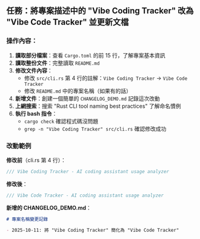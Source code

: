 ## 任務：將專案描述中的 "Vibe Coding Tracker" 改為 "Vibe Code Tracker" 並更新文檔

### 操作內容：

1. **讀取部分檔案**：查看 `Cargo.toml` 的前 15 行，了解專案基本資訊
2. **讀取整份文件**：完整讀取 `README.md`
3. **修改文件內容**：
   - 修改 `src/cli.rs` 第 4 行的註解：`Vibe Coding Tracker` → `Vibe Code Tracker`
   - 修改 `README.md` 中的專案名稱（如果有的話）
4. **新增文件**：創建一個簡單的 `CHANGELOG_DEMO.md` 記錄這次改動
5. **上網搜索**：搜索 "Rust CLI tool naming best practices" 了解命名慣例
6. **執行 bash 指令**：
   - `cargo check` 確認程式碼沒問題
   - `grep -n "Vibe Coding Tracker" src/cli.rs` 確認修改成功

### 改動範例

**修改前**（cli.rs 第 4 行）：

```rust
/// Vibe Coding Tracker - AI coding assistant usage analyzer
```

**修改後**：

```rust
/// Vibe Code Tracker - AI coding assistant usage analyzer
```

**新增的 CHANGELOG_DEMO.md**：

```markdown
# 專案名稱變更記錄

- 2025-10-11: 將 "Vibe Coding Tracker" 簡化為 "Vibe Code Tracker"
```
